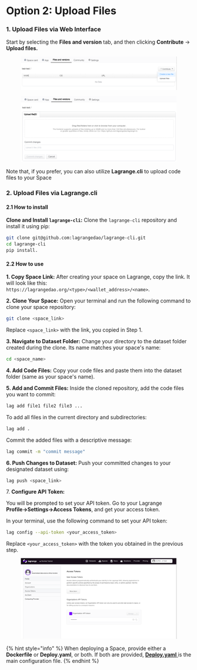 # Option 2: Upload Files

### 1. **Upload Files via Web Interface**

Start by selecting the **Files and version** tab, and then clicking **Contribute** → **Upload files.**

<figure><img src="../../.gitbook/assets/image.png" alt=""><figcaption></figcaption></figure>

<figure><img src="../../.gitbook/assets/image (1).png" alt=""><figcaption></figcaption></figure>

Note that, if you prefer, you can also utilize **Lagrange.cli** to upload code files to your Space

### 2. Upload Files via Lagrange.cli

#### 2.1 How to install

**Clone and Install `lagrange-cli`:** Clone the `lagrange-cli` repository and install it using pip:

```bash
git clone git@github.com:lagrangedao/lagrange-cli.git
cd lagrange-cli
pip install.
```

#### **2.2 How to use**

**1. Copy Space Link:** After creating your space on Lagrange, copy the link. It will look like this: `https://lagrangedao.org/<type>/<wallet_address>/<name>`.



**2. Clone Your Space:** Open your terminal and run the following command to clone your space repository:

```bash
git clone <space_link>
```

Replace `<space_link>` with the link, you copied in Step 1.

**3. Navigate to Dataset Folder:** Change your directory to the dataset folder created during the clone. Its name matches your space's name:

```bash
cd <space_name>
```

**4. Add Code Files:** Copy your code files and paste them into the dataset folder (same as your space's name).

**5. Add and Commit Files:** Inside the cloned repository, add the code files you want to commit:

```bash
lag add file1 file2 file3 ...
```

To add all files in the current directory and subdirectories:

```bash
lag add .
```

Commit the added files with a descriptive message:

```bash
lag commit -m "commit message"
```

**6. Push Changes to Dataset:** Push your committed changes to your designated dataset using:

```bash
lag push <space_link>
```

7\. **Configure API Token:**&#x20;

You will be prompted to set your API token. Go to your Lagrange **Profile→Settings→Access Tokens**, and get your access token.

In your terminal, use the following command to set your API token:

```bash
lag config --api-token <your_access_token>
```

Replace `<your_access_token>` with the token you obtained in the previous step.

<figure><img src="../../.gitbook/assets/image (2).png" alt=""><figcaption></figcaption></figure>

{% hint style="info" %}
When deploying a Space, provide either a **Dockerfile** or **Deploy.yaml**, or both. If both are provided, [**Deploy.yaml** ](../intro/lagrange-definition-language-ldl.md)is the main configuration file.
{% endhint %}
